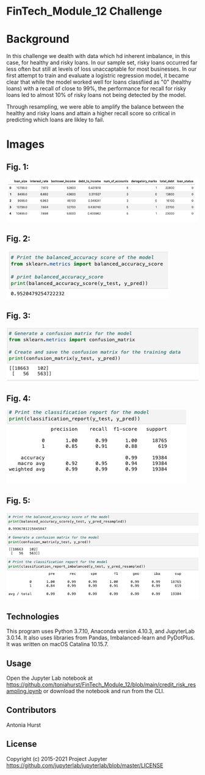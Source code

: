 # FinTech_Module_12 Challenge

# Background

In this challenge we dealth with data which hd inherent imbalance, in this case, for healthy and risky loans. In our sample set, risky loans occurred far less often but still at levels of loss unaccaptable for most businesses. In our first attempt to train and evaluate a logistric regression model, it became clear that while the model worked well for loans classfiied as "0" (healthy loans) with a recall of close to 99%, the performance for recall for risky loans led to almost 10% of risky loans not being detected by the model. 

Through resampling, we were able to amplify the balance between the healthy and risky loans and attain a higher recall score so critical in predicting which loans are likley to fail.


# Images

## Fig. 1: 

![Fig. 1](https://github.com/toniahurst/FinTech_Module_12/blob/main/images/Fig_1.png)

## Fig. 2: 

![Fig. 2](https://github.com/toniahurst/FinTech_Module_12/blob/main/images/Fig_2.png)

## Fig. 3: 

![Fig. 3](https://github.com/toniahurst/FinTech_Module_12/blob/main/images/Fig_3.png)

## Fig. 4: 

![Fig. 4](https://github.com/toniahurst/FinTech_Module_12/blob/main/images/Fig_4.png)
## Fig. 5: 

![Fig. 5](https://github.com/toniahurst/FinTech_Module_12/blob/main/images/Fig_5.png)


## Technologies

This program uses Python 3.7.10, Anaconda version 4.10.3, and JupyterLab 3.0.14. It also uses libraries from Pandas, Imbalanced-learn and PyDotPlus. It was written on macOS Catalina 10.15.7.

## Usage

Open the Jupyter Lab notebook at https://github.com/toniahurst/FinTech_Module_12/blob/main/credit_risk_resampling.ipynb or download the notebook and run from the CLI.

## Contributors

Antonia Hurst

## License
Copyright (c) 2015-2021 Project Jupyter https://github.com/jupyterlab/jupyterlab/blob/master/LICENSE



